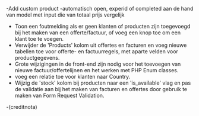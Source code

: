 -Add custom product
-automatisch open, experid of completed aan de hand van model met input die van totaal prijs vergelijk

-   Toon een foutmelding als er geen klanten of producten zijn toegevoegd bij het maken van een offerte/factuur, of voeg een knop toe om een klant toe te voegen.
-   Verwijder de 'Products' kolom uit offertes en facturen en voeg nieuwe tabellen toe voor offerte- en factuurregels, met aparte velden voor productgegevens.
-   Grote wijzigingen in de front-end zijn nodig voor het toevoegen van nieuwe factuur/offertelijnen en het werken met PHP Enum classes.
-   voeg een relatie toe voor klanten naar Country.
-   Wijzig de 'stock' kolom bij producten naar een 'is_available' vlag en pas de validatie aan bij het maken van facturen en offertes door gebruik te maken van Form Request Validation.

-(creditnota)

